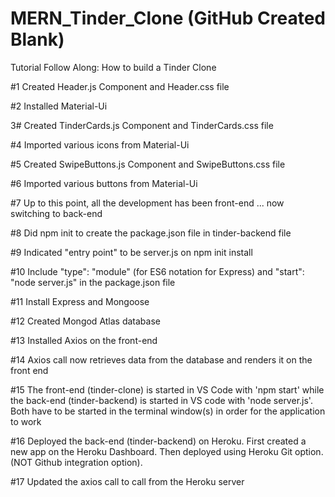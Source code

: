 # MERN_Tinder_Clone (GitHub Created Blank)

Tutorial Follow Along: How to build a Tinder Clone

#1 Created Header.js Component and Header.css file

#2 Installed Material-Ui

3# Created TinderCards.js Component and TinderCards.css file

#4 Imported various icons from Material-Ui

#5 Created SwipeButtons.js Component and SwipeButtons.css file

#6 Imported various buttons from Material-Ui

#7 Up to this point, all the development has been front-end ... now switching to back-end

#8 Did npm init to create the package.json file in tinder-backend file

#9 Indicated "entry point" to be server.js on npm init install

#10 Include "type": "module" (for ES6 notation for Express) and "start": "node server.js" in the package.json file

#11 Install Express and Mongoose

#12 Created Mongod Atlas database

#13 Installed Axios on the front-end

#14 Axios call now retrieves data from the database and renders it on the front end

#15 The front-end (tinder-clone) is started in VS Code with 'npm start' while the back-end (tinder-backend) is started in VS code with 'node server.js'. Both have to be started in the terminal window(s) in order for the application to work

#16 Deployed the back-end (tinder-backend) on Heroku. First created a new app on the Heroku Dashboard. Then deployed using Heroku Git option. (NOT Github integration option).

#17 Updated the axios call to call from the Heroku server